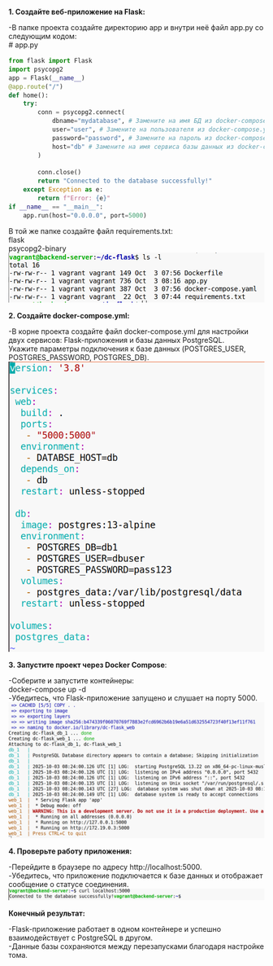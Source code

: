 **1\. Создайте веб-приложение на Flask:**

\-В папке проекта создайте директорию app и внутри неё файл app.py со следующим кодом:  
\# app.py

```python
from flask import Flask
import psycopg2
app = Flask(__name__)
@app.route("/")
def home():
    try:
        conn = psycopg2.connect(
            dbname="mydatabase", # Замените на имя БД из docker-compose.yml
            user="user", # Замените на пользователя из docker-compose.yml
            password="password", # Замените на пароль из docker-compose.yml
            host="db" # Замените на имя сервиса базы данных из docker-compose.yml
        )

        conn.close()
        return "Connected to the database successfully!"
    except Exception as e:
        return f"Error: {e}"
if __name__ == "__main__":
    app.run(host="0.0.0.0", port=5000)
```

В той же папке создайте файл requirements.txt:  
flask  
psycopg2-binary  
![15d39bcb2c877d5757fd6a3e1b4a1a9d.png](../../../_resources/15d39bcb2c877d5757fd6a3e1b4a1a9d.png)

**2\. Создайте docker-compose.yml:**

\-В корне проекта создайте файл docker-compose.yml для настройки двух сервисов: Flask-приложения и базы данных PostgreSQL.  
Укажите параметры подключения к базе данных (POSTGRES_USER, POSTGRES_PASSWORD, POSTGRES_DB).  
![114d0db35e7a39ae6345e94484b7ba7e.png](../../../_resources/114d0db35e7a39ae6345e94484b7ba7e.png)

**3\. Запустите проект через Docker Compose**:

\-Соберите и запустите контейнеры:  
docker-compose up -d  
\-Убедитесь, что Flask-приложение запущено и слушает на порту 5000.  
![df87ee57b697f14d5a27b7588dc15204.png](../../../_resources/df87ee57b697f14d5a27b7588dc15204.png)

**4\. Проверьте работу приложения:**

\-Перейдите в браузере по адресу http://localhost:5000.  
\-Убедитесь, что приложение подключается к базе данных и отображает сообщение о статусе соединения.  
![63c8c5fa975e3c6ae4952717945c7542.png](../../../_resources/63c8c5fa975e3c6ae4952717945c7542.png)

**Конечный результат:**

\-Flask-приложение работает в одном контейнере и успешно взаимодействует с PostgreSQL в другом.  
\-Данные базы сохраняются между перезапусками благодаря настройке тома.